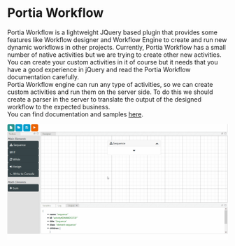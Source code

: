 Portia Workflow
================
   
Portia Workflow is a lightweight JQuery based plugin that provides some features like Workflow designer and Workflow Engine to create and run new dynamic workflows in other projects. Currently, Portia Workflow has a small number of native activities but we are trying to create other new activities. You can create your custom activities in it of course but it needs that you have a good experience in jQuery and read the Portia Workflow documentation carefully.  
Portia Workflow engine can run any type of activities, so we can create custom activities and run them on the server side. To do this we should create a parser in the server to translate the output of the designed workflow to the expected business.  
You can find documentation and samples [here](https://aminesmaeily.github.io/portia.workflow/).  

![Alt Text](https://raw.githubusercontent.com/AminEsmaeily/portia.workflow/master/docs/files/gif001.gif)
